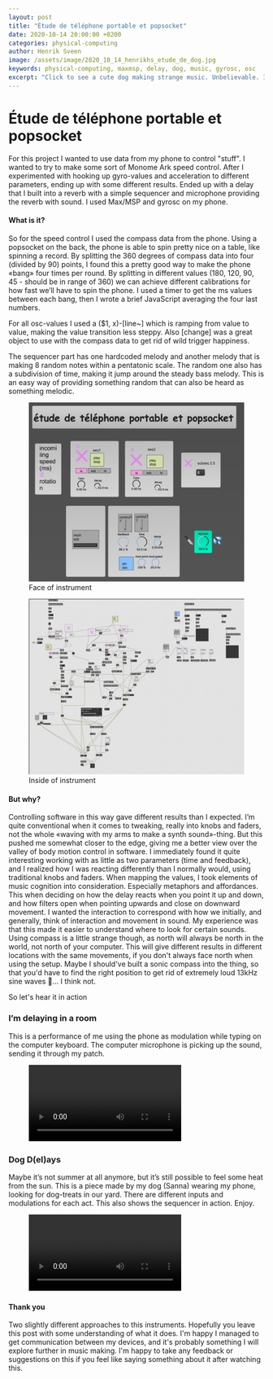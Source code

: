 ```yaml
---
layout: post
title: "Étude de téléphone portable et popsocket"
date: 2020-10-14 20:00:00 +0200
categories: physical-computing
author: Henrik Sveen
image: /assets/image/2020_10_14_henrikhs_etude_de_dog.jpg
keywords: physical-computing, maxmsp, delay, dog, music, gyrosc, osc
excerpt: "Click to see a cute dog making strange music. Unbelievable. I think that sums it up."
---
```


# Étude de téléphone portable et popsocket

For this project I wanted to use data from my phone to control "stuff". I wanted to try to make some sort of Monome Ark speed control. After I experimented with hooking up gyro-values and acceleration to different parameters, ending up with some different results. Ended up with a delay that I built into a reverb with a simple sequencer and microphone providing the reverb with sound. I used Max/MSP and gyrosc on my phone.

#### What is it?
So for the speed control I used the compass data from the phone. Using a popsocket on the back, the phone is able to spin pretty nice on a table, like spinning a record. By splitting the 360 degrees of compass data into four (divided by 90) points, I found this a pretty good way to make the phone «bang» four times per round. By splitting in different values (180, 120, 90, 45 - should be in range of 360) we can achieve different calibrations for how fast we’ll have to spin the phone. I used a timer to get the ms values between each bang, then I wrote a brief JavaScript averaging the four last numbers.

For all osc-values I used a ($1, x)-[line~] which is ramping from value to value, making the value transition less steppy. Also [change] was a great object to use with the compass data to get rid of wild trigger happiness.

The sequencer part has one hardcoded melody and another melody that is making 8 random notes within a pentatonic scale. The random one also has a subdivision of time, making it jump around the steady bass melody. This is an easy way of providing something random that can also be heard as something melodic.

<figure style="float: auto">
   <img src="/assets/image/2020_10_14_henrikhs_etudedetelephoneportable.png" alt="Alternate Text" title="it's kind of messy, but i liked that look for this project" width="auto"/> <figcaption>Face of instrument</figcaption>
</figure>

<figure style="float: auto">
   <img src="/assets/image/2020_10_14_henrikhs_dogdelay.jpg" alt="Alternate Text" title="good luck zooming in, also a very messy patch.." width="auto"/> <figcaption>Inside of instrument</figcaption>
</figure>

#### But why?
Controlling software in this way gave different results than I expected. I’m quite conventional when it comes to tweaking, really into knobs and faders, not the whole «waving with my arms to make a synth sound»-thing. But this pushed me somewhat closer to the edge, giving me a better view over the valley of body motion control in software. I immediately found it quite interesting working with as little as two parameters (time and feedback), and I realized how I was reacting differently than I normally would, using traditional knobs and faders.
When mapping the values, I took elements of music cognition into consideration. Especially metaphors and affordances. This when deciding on how the delay reacts when you point it up and down, and how filters open when pointing upwards and close on downward movement. I wanted the interaction to correspond with how we initially, and generally, think of interaction and movement in sound. My experience was that this made it easier to understand where to look for certain sounds. Using compass is a little strange though, as north will always be north in the world, not north of your computer. This will give different results in different locations with the same movements, if you don't always face north when using the setup. Maybe I should've built a sonic compass into the thing, so that you'd have to find the right position to get rid of extremely loud 13kHz sine waves 👹... I think not.

So let's hear it in action

### I’m delaying in a room
This is a performance of me using the phone as modulation while typing on the computer keyboard. The computer microphone is picking up the sound, sending it through my patch.
<figure style="float: none">
  <video width="auto" controls>
    <source src="https://drive.google.com/uc?&id=1pjto-nIMrGl2UJlSSTP8WnLwqh5TqxIr" type='video/mp4'>
    Alternate Text
  </video>
  <figcaption></figcaption>
</figure>



### Dog D(el)ays
Maybe it’s not summer at all anymore, but it’s still possible to feel some heat from the sun. This is a piece made by my dog (Sanna) wearing my phone, looking for dog-treats in our yard. There are different inputs and modulations for each act. This also shows the sequencer in action. Enjoy.
<figure style="float: none">
  <video width="auto" controls>
    <source src="https://drive.google.com/uc?&id=1eWcUo7xJGEF2lY5rN6OXs7ve-by42qzv" type='video/mp4'>
    Alternate Text
  </video>
  <figcaption></figcaption>
</figure>

#### Thank you
Two slightly different approaches to this instruments. Hopefully you leave this post with some understanding of what it does. I'm happy I managed to get communication between my devices, and it's probably something I will explore further in music making. I'm happy to take any feedback or suggestions on this if you feel like saying something about it after watching this.
